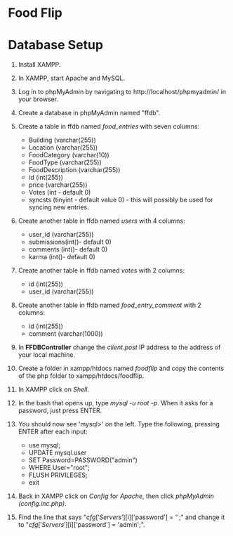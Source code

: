 # Food Flip

# Database Setup

1. Install XAMPP.
2. In XAMPP, start Apache and MySQL.
3. Log in to phpMyAdmin by navigating to http://localhost/phpmyadmin/ in your browser.
4. Create a database in phpMyAdmin named "ffdb".
5. Create a table in ffdb named *food_entries* with seven columns:

	* Building (varchar(255))
	* Location (varchar(255))
	* FoodCategory (varchar(10))
	* FoodType (varchar(255))
	* FoodDescription (varchar(255))
	* id (int(255))
	* price  (varchar(255))
	* Votes (int - default 0)
	* syncsts (tinyint - default value 0) - this will possibly be used for syncing new entries.
	
6. Create another table in ffdb named *users* with 4 columns:

	* user_id (varchar(255))
	* submissions(int()- default 0)
	* comments (int()- default 0)
	* karma (int()- default 0)

7. Create another table in ffdb named *votes* with 2 columns:
	* id (int(255))
	* user_id (varchar(255))

8. Create another table in ffdb named *food_entry_comment* with 2 columns:
	* id (int(255))
	* comment (varchar(1000))

9. In **FFDBController** change the *client.post* IP address to the address of your local machine.
10. Create a folder in xampp/htdocs named *foodflip* and copy the contents of the php folder to xampp/htdocs/foodflip.
11. In XAMPP click on *Shell*.
12. In the bash that opens up, type *mysql -u root -p*. When it asks for a password, just press ENTER.
13. You should now see 'mysql>' on the left. Type the following, pressing ENTER after each input:

	* use mysql;
	* UPDATE mysql.user
	* SET Password=PASSWORD("admin")
	* WHERE User="root";
	* FLUSH PRIVILEGES;
	* exit
	
14. Back in XAMPP click on *Config* for *Apache*, then click *phpMyAdmin (config.inc.php)*.
15. Find the line that says "$cfg['Servers'][$i]['password'] = '';" and change it to "$cfg['Servers'][$i]['password'] = 'admin';".
	


